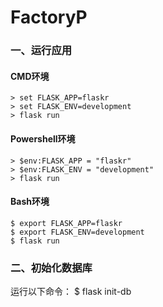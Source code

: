 # FactoryP

### 一、运行应用
#### CMD环境
    > set FLASK_APP=flaskr
    > set FLASK_ENV=development
    > flask run

#### Powershell环境
    > $env:FLASK_APP = "flaskr"
    > $env:FLASK_ENV = "development"
    > flask run

#### Bash环境
    $ export FLASK_APP=flaskr
    $ export FLASK_ENV=development
    $ flask run

### 二、初始化数据库
运行以下命令：
    $ flask init-db
